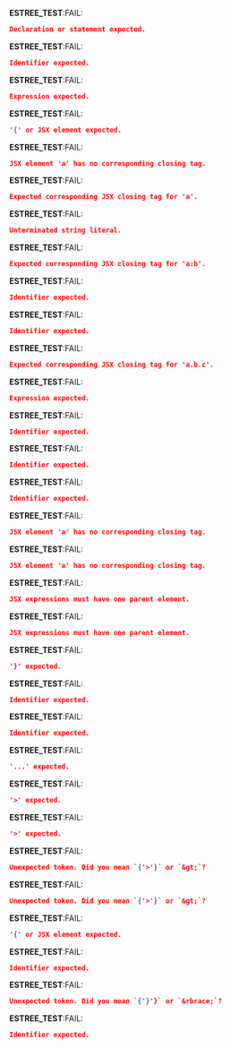 __ESTREE_TEST__:FAIL:
```json
Declaration or statement expected.
```
__ESTREE_TEST__:FAIL:
```json
Identifier expected.
```
__ESTREE_TEST__:FAIL:
```json
Expression expected.
```
__ESTREE_TEST__:FAIL:
```json
'{' or JSX element expected.
```
__ESTREE_TEST__:FAIL:
```json
JSX element 'a' has no corresponding closing tag.
```
__ESTREE_TEST__:FAIL:
```json
Expected corresponding JSX closing tag for 'a'.
```
__ESTREE_TEST__:FAIL:
```json
Unterminated string literal.
```
__ESTREE_TEST__:FAIL:
```json
Expected corresponding JSX closing tag for 'a:b'.
```
__ESTREE_TEST__:FAIL:
```json
Identifier expected.
```
__ESTREE_TEST__:FAIL:
```json
Identifier expected.
```
__ESTREE_TEST__:FAIL:
```json
Expected corresponding JSX closing tag for 'a.b.c'.
```
__ESTREE_TEST__:FAIL:
```json
Expression expected.
```
__ESTREE_TEST__:FAIL:
```json
Identifier expected.
```
__ESTREE_TEST__:FAIL:
```json
Identifier expected.
```
__ESTREE_TEST__:FAIL:
```json
Identifier expected.
```
__ESTREE_TEST__:FAIL:
```json
JSX element 'a' has no corresponding closing tag.
```
__ESTREE_TEST__:FAIL:
```json
JSX element 'a' has no corresponding closing tag.
```
__ESTREE_TEST__:FAIL:
```json
JSX expressions must have one parent element.
```
__ESTREE_TEST__:FAIL:
```json
JSX expressions must have one parent element.
```
__ESTREE_TEST__:FAIL:
```json
'}' expected.
```
__ESTREE_TEST__:FAIL:
```json
Identifier expected.
```
__ESTREE_TEST__:FAIL:
```json
Identifier expected.
```
__ESTREE_TEST__:FAIL:
```json
'...' expected.
```
__ESTREE_TEST__:FAIL:
```json
'>' expected.
```
__ESTREE_TEST__:FAIL:
```json
'>' expected.
```
__ESTREE_TEST__:FAIL:
```json
Unexpected token. Did you mean `{'>'}` or `&gt;`?
```
__ESTREE_TEST__:FAIL:
```json
Unexpected token. Did you mean `{'>'}` or `&gt;`?
```
__ESTREE_TEST__:FAIL:
```json
'{' or JSX element expected.
```
__ESTREE_TEST__:FAIL:
```json
Identifier expected.
```
__ESTREE_TEST__:FAIL:
```json
Unexpected token. Did you mean `{'}'}` or `&rbrace;`?
```
__ESTREE_TEST__:FAIL:
```json
Identifier expected.
```
